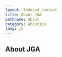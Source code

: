 ```yaml
---
layout: indexed_content
title: About JGA
pathname: about
category: aboutjga
lang: ja
---
```


## About JGA
